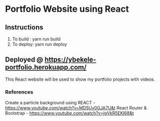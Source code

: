 # Portfolio Website using React 
## Instructions 
1. To build : yarn run build 
2. To deploy: yarn run deploy
## Deployed @ https://ybekele-portfolio.herokuapp.com/
This React website will be used to show my portfolio projects with videos. 

### References
Create a particle background using REACT - https://www.youtube.com/watch?v=MD5Uy0GJA7U&t
React Router & Bootstrap - https://www.youtube.com/watch?v=jgVkR5EKI68&t
